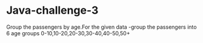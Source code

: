 # Java-challenge-3
Group the passengers by age.For the given data -group the passengers into 6 age groups
0-10,10-20,20-30,30-40,40-50,50+
